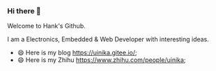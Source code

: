 ### Hi there 👋

Welcome to Hank's Github.

I am a Electronics, Embedded & Web Developer with interesting ideas.

- 😄 Here is my blog https://uinika.gitee.io/;
- 😄 Here is my Zhihu https://www.zhihu.com/people/uinika;

<!--
**uinika/uinika** is a ✨ _special_ ✨ repository because its `README.md` (this file) appears on your GitHub profile.

Here are some ideas to get you started:

- 🔭 I’m currently working on ...
- 🌱 I’m currently learning ...
- 👯 I’m looking to collaborate on ...
- 🤔 I’m looking for help with ...
- 💬 Ask me about ...
- 📫 How to reach me: ...
- 😄 Pronouns: ...
- ⚡ Fun fact: ...
-->
